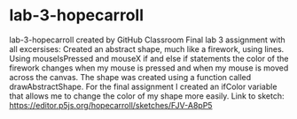 # lab-3-hopecarroll
lab-3-hopecarroll created by GitHub Classroom
Final lab 3 assignment with all excersises: Created an abstract shape, much like a firework, using lines. Using mouseIsPressed and mouseX if 
and else if statements the color of the firework changes when my mouse is pressed and when my mouse is moved across the canvas. The shape was 
created using a function called drawAbstractShape. For the final assignment I created an ifColor variable that allows me to change the color of 
my shape more easily. 
Link to sketch: https://editor.p5js.org/hopecarroll/sketches/FJV-A8pP5
